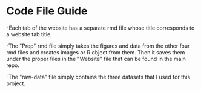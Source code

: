 # Code File Guide

-Each tab of the website has a separate rmd file whose title corresponds to a website tab title. 

-The "Prep" rmd file simply takes the figures and data from the other four rmd files and creates images or R object from them. Then it saves them under the proper files in the "Website" file that can be found in the main repo. 

-The "raw-data" file simply contains the three datasets that I used for this project. 
